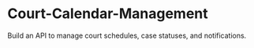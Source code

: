 # Court-Calendar-Management
Build an API to manage court schedules, case statuses, and notifications.
